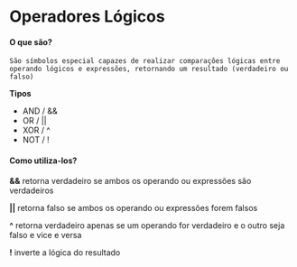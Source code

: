 <h1>Operadores Lógicos</h1>

<h4>O que são?</h4>

`São símbolos especial capazes de realizar comparações lógicas entre operando lógicos e expressões, retornando um resultado (verdadeiro ou falso)`

<b>Tipos</b>

- AND / &&
- OR / ||
- XOR / ^
- NOT / !

<h4>Como utiliza-los?</h4>

<b>&&</b> retorna verdadeiro se ambos os operando ou expressões são verdadeiros

<b>||</b> retorna falso se ambos os operando ou expressões forem falsos

<b>^</b> retorna verdadeiro apenas se um operando for verdadeiro e o outro seja falso e vice e versa

<b>!</b> inverte a lógica do resultado

